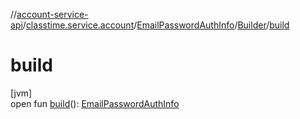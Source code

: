 //[account-service-api](../../../../index.md)/[classtime.service.account](../../index.md)/[EmailPasswordAuthInfo](../index.md)/[Builder](index.md)/[build](build.md)

# build

[jvm]\
open fun [build](build.md)(): [EmailPasswordAuthInfo](../index.md)
